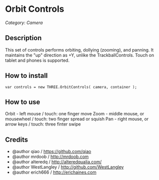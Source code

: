 Orbit Controls
==============


*Category: Camera*


## Description

This set of controls performs orbiting, dollying (zooming), and panning. It maintains the "up" direction as +Y, unlike the TrackballControls. Touch on tablet and phones is supported.


## How to install

`
var controls = new THREE.OrbitControls( camera, container );
`

## How to use

Orbit - left mouse / touch: one finger move
Zoom - middle mouse, or mousewheel / touch: two finger spread or squish
Pan - right mouse, or arrow keys / touch: three finter swipe


## Credits

 * @author qiao / https://github.com/qiao
 * @author mrdoob / http://mrdoob.com
 * @author alteredq / http://alteredqualia.com/
 * @author WestLangley / http://github.com/WestLangley
 * @author erich666 / http://erichaines.com
